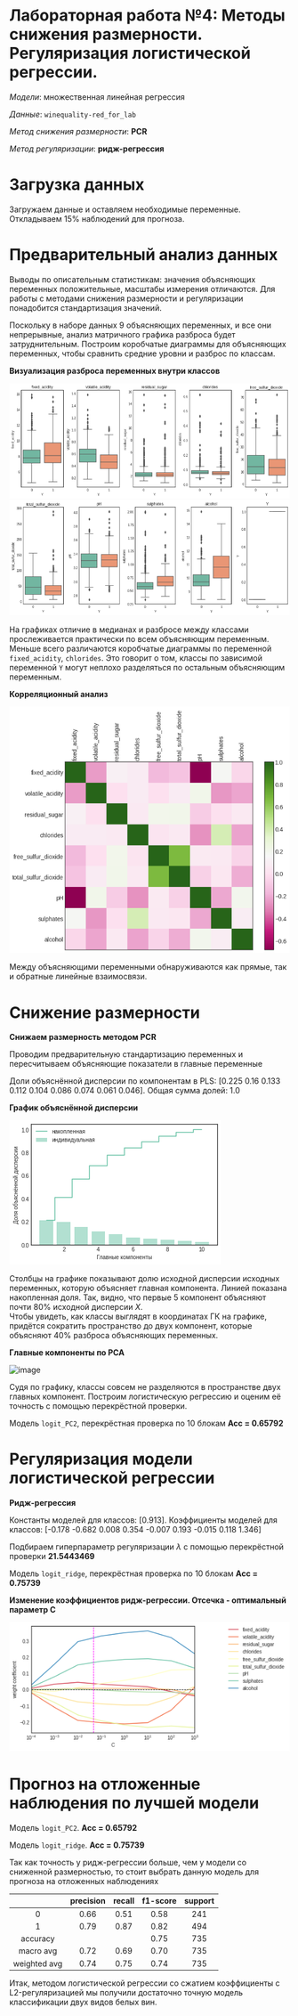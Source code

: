 # Лабораторная работа №4: Методы снижения размерности. Регуляризация логистической регрессии.

_Модели_: множественная линейная регрессия

_Данные_: `winequality-red_for_lab`

_Метод снижения размерности_: **PCR**

_Метод регуляризации_: **ридж\-регрессия**

# Загрузка данных

Загружаем данные и оставляем необходимые переменные. Откладываем 15% наблюдений для прогноза.

# Предварительный анализ данных

Выводы по описательным статистикам: значения объясняющих переменных положительные, масштабы измерения отличаются. Для работы с методами снижения размерности и регуляризации понадобится стандартизация значений.   

Поскольку в наборе данных 9 объясняющих переменных, и все они непрерывные, анализ матричного графика разброса будет затруднительным. Построим коробчатые диаграммы для объясняющих переменных, чтобы сравнить средние уровни и разброс по классам.  

**Визуализация разброса переменных внутри классов**

![image](img/boxplot1.png)
![image](img/boxplot2.png)

На графиках отличие в медианах и разбросе между классами прослеживается практически по всем объясняющим переменным. Меньше всего различаются коробчатые диаграммы по переменной `fixed_acidity`, `chlorides`. Это говорит о том, классы по зависимой переменной `Y` могут неплохо разделяться по остальным объясняющим переменным.  

**Корреляционный анализ**

![image](img/corr.png)

Между объясняющими переменными обнаруживаются как прямые, так и обратные линейные взаимосвязи.

# Снижение размерности

**Снижаем размерность методом PCR**

Проводим предварительную стандартизацию переменных и пересчитываем объясняющие показатели в главные переменные

Доли объяснённой дисперсии по компонентам в PLS:
[0.225 0.16  0.133 0.112 0.104 0.086 0.074 0.061 0.046].
Общая сумма долей: 1.0

**График объяснённой дисперсии**

![image](img/dis.png)

Столбцы на графике показывают долю исходной дисперсии исходных переменных, которую объясняет главная компонента. Линией показана накопленная доля. Так, видно, что первые 5 компонент объясняют почти 80% исходной дисперсии $X$.   
Чтобы увидеть, как классы выглядят в координатах ГК на графике, придётся сократить пространство до двух компонент, которые объясняют 40% разброса объясняющих переменных.  


**Главные компоненты по PCA**

![image](img/razb_class.png)

Судя по графику, классы совсем не разделяются в пространстве двух главных компонент. Построим логистическую регрессию и оценим её точность с помощью перекрёстной проверки.

Модель `logit_PC2`, перекрёстная проверка по 10 блокам
**Acc = 0.65792**

# Регуляризация модели логистической регрессии

**Ридж-регрессия**

Константы моделей для классов:
[0.913]. 
Коэффициенты моделей для классов:
[-0.178 -0.682  0.008  0.354 -0.007  0.193 -0.015  0.118  1.346]

Подбираем гиперпараметр регуляризации $\lambda$ с помощью перекрёстной проверки **21.5443469**

Модель `logit_ridge`, перекрёстная проверка по 10 блокам
**Acc = 0.75739**

**Изменение коэффициентов ридж-регрессии. Отсечка - оптимальный параметр C**

![image](img/C.png)

# Прогноз на отложенные наблюдения по лучшей модели

Модель `logit_PC2`. **Acc = 0.65792**

Модель `logit_ridge`. **Acc = 0.75739**

Так как точность у ридж-регрессии больше, чем у модели со сниженной размерностью, то стоит выбрать данную модель для прогноза на отложенных наблюдениях

| | precision | recall | f1-score | support |
| :---: |     :---:      | :---: | :---: | :---: |
| 0 | 0.66 | 0.51 | 0.58 | 241 |
| 1 | 0.79 | 0.87 | 0.82 | 494 |
| accuracy | | | 0.75 | 735 |
| macro avg| 0.72 | 0.69 | 0.70 | 735 |
| weighted avg | 0.74 | 0.75 | 0.74 | 735 |

Итак, методом логистической регрессии со сжатием коэффициенты с L2-регуляризацией мы получили достаточно точную модель классификации двух видов белых вин.  
